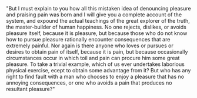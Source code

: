 "But I must explain to you how all this mistaken idea of denouncing pleasure and praising pain was born and I will give you a complete account of the 
system, and expound the actual teachings of the great explorer of the truth, the master-builder of human happiness. No one rejects, dislikes, or avoids
pleasure itself, because it is pleasure, but because those who do not know how to pursue pleasure rationally encounter consequences that are extremely 
painful. Nor again is there anyone who loves or pursues or desires to obtain pain of itself, because it is pain, but because occasionally circumstances 
occur in which toil and pain can procure him some great pleasure. To take a trivial example, which of us ever undertakes laborious physical exercise,
ecept to obtain some advantage from it? But who has any right to find fault with a man who chooses to enjoy a pleasure that has no annoying consequences, 
  or one who avoids a pain that produces no resultant pleasure?"
